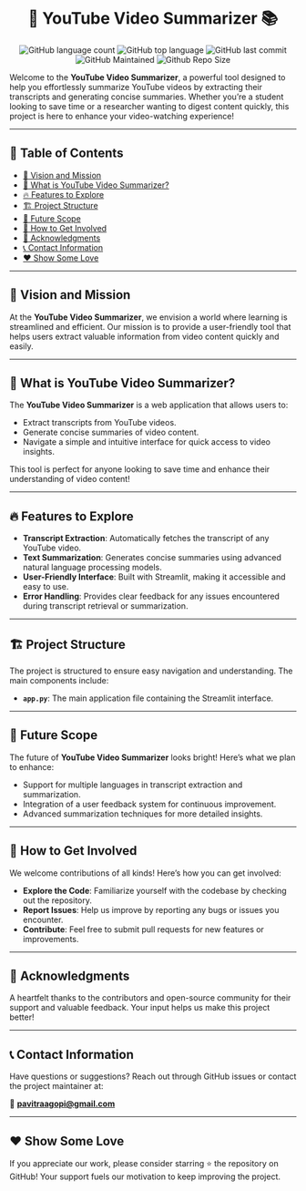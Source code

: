 <div align="center">

  # 🎥 **YouTube Video Summarizer** 📚

</div>

<div align="center">

   ![GitHub language count](https://img.shields.io/github/languages/count/pavitraag/youtube-video-summarizer?style=for-the-badge&color=brightgreen)
   ![GitHub top language](https://img.shields.io/github/languages/top/pavitraag/youtube-video-summarizer?style=for-the-badge&color=aqua)
   ![GitHub last commit](https://img.shields.io/github/last-commit/pavitraag/youtube-video-summarizer?style=for-the-badge&color=blue)
   ![GitHub Maintained](https://img.shields.io/badge/Maintained%3F-yes-brightgreen.svg?style=for-the-badge)
   ![Github Repo Size](https://img.shields.io/github/repo-size/pavitraag/youtube-video-summarizer?style=for-the-badge&color=aqua)

</div>

Welcome to the **YouTube Video Summarizer**, a powerful tool designed to help you effortlessly summarize YouTube videos by extracting their transcripts and generating concise summaries. Whether you’re a student looking to save time or a researcher wanting to digest content quickly, this project is here to enhance your video-watching experience!

---

## 📑 **Table of Contents**

- [🌟 Vision and Mission](#-vision-and-mission)
- [🎯 What is YouTube Video Summarizer?](#-what-is-youtube-video-summarizer)
- [🔥 Features to Explore](#-features-to-explore)
- [🏗️ Project Structure](#%EF%B8%8F-project-structure)
- [🚀 Future Scope](#-future-scope)
- [🧩 How to Get Involved](#-how-to-get-involved)
- [🙌 Acknowledgments](#-acknowledgments)
- [📞 Contact Information](#-contact-information)
- [❤️ Show Some Love](#-show-some-love)

---

## 🌟 **Vision and Mission**

At the **YouTube Video Summarizer**, we envision a world where learning is streamlined and efficient. Our mission is to provide a user-friendly tool that helps users extract valuable information from video content quickly and easily.

---

## 🎯 **What is YouTube Video Summarizer?**

The **YouTube Video Summarizer** is a web application that allows users to:

- Extract transcripts from YouTube videos.
- Generate concise summaries of video content.
- Navigate a simple and intuitive interface for quick access to video insights.

This tool is perfect for anyone looking to save time and enhance their understanding of video content!

---

## 🔥 **Features to Explore**

- **Transcript Extraction**: Automatically fetches the transcript of any YouTube video.
- **Text Summarization**: Generates concise summaries using advanced natural language processing models.
- **User-Friendly Interface**: Built with Streamlit, making it accessible and easy to use.
- **Error Handling**: Provides clear feedback for any issues encountered during transcript retrieval or summarization.

---

## 🏗️ **Project Structure**

The project is structured to ensure easy navigation and understanding. The main components include:

- **`app.py`**: The main application file containing the Streamlit interface.

---

## 🚀 **Future Scope**

The future of **YouTube Video Summarizer** looks bright! Here’s what we plan to enhance:

- Support for multiple languages in transcript extraction and summarization.
- Integration of a user feedback system for continuous improvement.
- Advanced summarization techniques for more detailed insights.

---

## 🧩 **How to Get Involved**

We welcome contributions of all kinds! Here’s how you can get involved:

- **Explore the Code**: Familiarize yourself with the codebase by checking out the repository.
- **Report Issues**: Help us improve by reporting any bugs or issues you encounter.
- **Contribute**: Feel free to submit pull requests for new features or improvements.

---

## 🙌 **Acknowledgments**

A heartfelt thanks to the contributors and open-source community for their support and valuable feedback. Your input helps us make this project better!

---

## 📞 **Contact Information**

Have questions or suggestions? Reach out through GitHub issues or contact the project maintainer at:

📧 **pavitraagopi@gmail.com**

---

## ❤️ **Show Some Love**

If you appreciate our work, please consider starring ⭐ the repository on GitHub! Your support fuels our motivation to keep improving the project.
